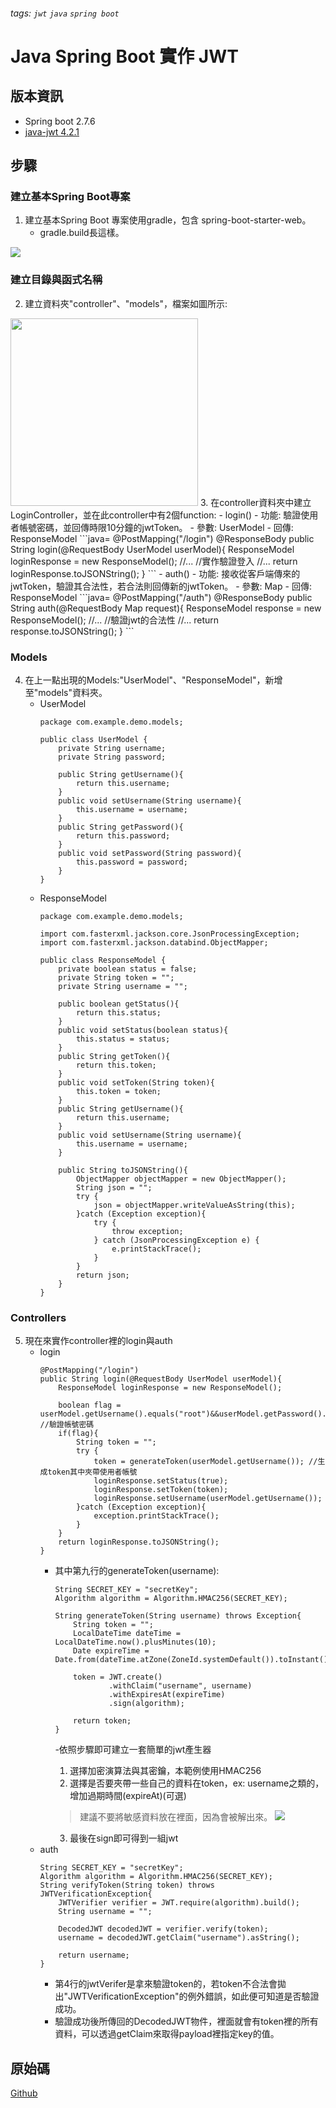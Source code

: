 ###### tags: `jwt` `java` `spring boot`

# Java Spring Boot 實作 JWT

## 版本資訊 
- Spring boot 2.7.6
- <a href="https://github.com/auth0/java-jwt">java-jwt 4.2.1</a>



## 步驟

### 建立基本Spring Boot專案
1. 建立基本Spring Boot 專案使用gradle，包含 spring-boot-starter-web。
    - gradle.build長這樣。
<img src="https://i.imgur.com/bcMHCKa.png"/>

### 建立目錄與函式名稱

2. 建立資料夾"controller"、"models"，檔案如圖所示:
<img src="https://i.imgur.com/8dFNvoV.png" width="300px"/>
3. 在controller資料夾中建立LoginController，並在此controller中有2個function:
    - login()  
        - 功能: 驗證使用者帳號密碼，並回傳時限10分鐘的jwtToken。  
        - 參數: UserModel  
        - 回傳: ResponseModel  
        ```java=
        @PostMapping("/login")
        @ResponseBody
        public String login(@RequestBody UserModel userModel){
            ResponseModel loginResponse = new ResponseModel();
            //...
            //實作驗證登入
            //...
            return loginResponse.toJSONString();
        }
        ```
    - auth()  
        - 功能: 接收從客戶端傳來的jwtToken，驗證其合法性，若合法則回傳新的jwtToken。  
        - 參數: Map<String, String>  
        - 回傳: ResponseModel  
        ```java=
        @PostMapping("/auth")
        @ResponseBody
        public String auth(@RequestBody Map<String,String> request){
            ResponseModel response = new ResponseModel();
            //...
            //驗證jwt的合法性
            //...
            return response.toJSONString();
        }
        ```

### Models

4. 在上一點出現的Models:"UserModel"、"ResponseModel"，新增至"models"資料夾。
    - UserModel  
        ```java=
        package com.example.demo.models;

        public class UserModel {
            private String username;
            private String password;

            public String getUsername(){
                return this.username;
            }
            public void setUsername(String username){
                this.username = username;
            }
            public String getPassword(){
                return this.password;
            }
            public void setPassword(String password){
                this.password = password;
            }
        }
        ```
    - ResponseModel  
        ```java=
        package com.example.demo.models;

        import com.fasterxml.jackson.core.JsonProcessingException;
        import com.fasterxml.jackson.databind.ObjectMapper;

        public class ResponseModel {
            private boolean status = false;
            private String token = "";
            private String username = "";

            public boolean getStatus(){
                return this.status;
            }
            public void setStatus(boolean status){
                this.status = status;
            }
            public String getToken(){
                return this.token;
            }
            public void setToken(String token){
                this.token = token;
            }
            public String getUsername(){
                return this.username;
            }
            public void setUsername(String username){
                this.username = username;
            }

            public String toJSONString(){
                ObjectMapper objectMapper = new ObjectMapper();
                String json = "";
                try {
                    json = objectMapper.writeValueAsString(this);
                }catch (Exception exception){
                    try {
                        throw exception;
                    } catch (JsonProcessingException e) {
                        e.printStackTrace();
                    }
                }
                return json;
            }
        }

        ```
        
### Controllers  

5. 現在來實作controller裡的login與auth  
    - login  
        ```java=
        @PostMapping("/login")
        public String login(@RequestBody UserModel userModel){
            ResponseModel loginResponse = new ResponseModel();

            boolean flag = userModel.getUsername().equals("root")&&userModel.getPassword().equals("root"); //驗證帳號密碼
            if(flag){
                String token = "";
                try {
                    token = generateToken(userModel.getUsername()); //生成token其中夾帶使用者帳號
                    loginResponse.setStatus(true);
                    loginResponse.setToken(token);
                    loginResponse.setUsername(userModel.getUsername());
                }catch (Exception exception){
                    exception.printStackTrace();
                }
            }
            return loginResponse.toJSONString();
        }
        ```
        - 其中第九行的generateToken(username):  
            ```java=
            String SECRET_KEY = "secretKey";
            Algorithm algorithm = Algorithm.HMAC256(SECRET_KEY);

            String generateToken(String username) throws Exception{
                String token = "";
                LocalDateTime dateTime = LocalDateTime.now().plusMinutes(10);
                Date expireTime = Date.from(dateTime.atZone(ZoneId.systemDefault()).toInstant());

                token = JWT.create()
                        .withClaim("username", username)
                        .withExpiresAt(expireTime)
                        .sign(algorithm);

                return token;
            }
            ```
            -依照步驟即可建立一套簡單的jwt產生器
            1. 選擇加密演算法與其密鑰，本範例使用HMAC256
            2. 選擇是否要夾帶一些自己的資料在token，ex: username之類的，增加過期時間(expireAt)(可選)
            > 建議不要將敏感資料放在裡面，因為會被解出來。
            > <img src="https://i.imgur.com/aUGDrZ7.png"/>

            3. 最後在sign即可得到一組jwt
    - auth  
        ```java=
        String SECRET_KEY = "secretKey";
        Algorithm algorithm = Algorithm.HMAC256(SECRET_KEY);
        String verifyToken(String token) throws JWTVerificationException{
            JWTVerifier verifier = JWT.require(algorithm).build();
            String username = "";

            DecodedJWT decodedJWT = verifier.verify(token);
            username = decodedJWT.getClaim("username").asString();

            return username;
        }
        ```
        - 第4行的jwtVerifer是拿來驗證token的，若token不合法會拋出"JWTVerificationException"的例外錯誤，如此便可知道是否驗證成功。  
        - 驗證成功後所傳回的DecodedJWT物件，裡面就會有token裡的所有資料，可以透過getClaim來取得payload裡指定key的值。  

## 原始碼  
[Github](https://github.com/s16777216/java-jwt-demo)